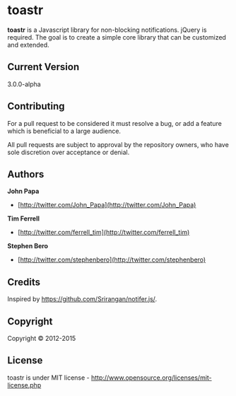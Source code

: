# toastr
**toastr** is a Javascript library for non-blocking notifications. jQuery is required. The goal is to create a simple core library that can be customized and extended.

## Current Version
3.0.0-alpha

## Contributing

For a pull request to be considered it must resolve a bug, or add a feature which is beneficial to a large audience.

All pull requests are subject to approval by the repository owners, who have sole discretion over acceptance or denial.

## Authors
**John Papa**

+ [http://twitter.com/John_Papa](http://twitter.com/John_Papa)

**Tim Ferrell**

+ [http://twitter.com/ferrell_tim](http://twitter.com/ferrell_tim)

**Stephen Bero**

+ [http://twitter.com/stephenbero](http://twitter.com/stephenbero)

## Credits
Inspired by https://github.com/Srirangan/notifer.js/.

## Copyright
Copyright © 2012-2015

## License
toastr is under MIT license - http://www.opensource.org/licenses/mit-license.php

